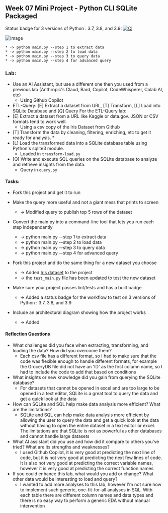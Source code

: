 ## Week 07 Mini Project - Python CLI SQLite Packaged 

Status badge for 3 versions of Python : 3.7, 3.8, and 3.9: [![CI](https://github.com/nogibjj/DukeIDS706_ds655_Week05_sqlite/actions/workflows/cicd.yml/badge.svg)](https://github.com/nogibjj/DukeIDS706_ds655_Week05_sqlite/actions/workflows/cicd.yml)

![image](https://github.com/nogibjj/DukeIDS706_ds655_Week07/blob/main/Resources/Repo_Architecture.drawio.png)


    * -> python main.py --step 1 to extract data
    * -> python main.py --step 2 to load data
    * -> python main.py --step 3 to query data
    * -> python main.py --step 4 for advanced query


### Lab:

* Use an AI Assistant, but use a different one then you used from a previous lab (Anthropic's Claud, Bard, Copilot, CodeWhisperer, Colab AI, etc)
    * Using Github Copilot
* ETL-Query:  [E] Extract a dataset from URL, [T] Transform, [L] Load into SQLite Database and [Q] Query
For the ETL-Query lab:
* [E] Extract a dataset from a URL like Kaggle or data.gov. JSON or CSV formats tend to work well.
    * Using a csv copy of the Iris Dataset from Github
* [T] Transform the data by cleaning, filtering, enriching, etc to get it ready for analysis.
    * 
* [L] Load the transformed data into a SQLite database table using Python's sqlite3 module.
    * Loaded in `transform-load.py`
* [Q] Write and execute SQL queries on the SQLite database to analyze and retrieve insights from the data.
    * Query in `query.py`

#### Tasks:

* Fork this project and get it to run
* Make the query more useful and not a giant mess that prints to screen
    * -> Modified query to publish top 5 rows of the dataset

* Convert the main.py into a command-line tool that lets you run each step independantly

    * -> python main.py --step 1 to extract data
    * -> python main.py --step 2 to load data
    * -> python main.py --step 3 to query data
    * -> python main.py --step 4 for advanced query

* Fork this project and do the same thing for a new dataset you choose

    * -> Added [Iris dataset](https://gist.githubusercontent.com/netj/8836201/raw/6f9306ad21398ea43cba4f7d537619d0e07d5ae3/iris.csv) to the project
    * -> the `test_main.py` file has been updated to test the new dataset

* Make sure your project passes lint/tests and has a built badge
    * -> Added a status badge for the workflow to test on 3 versions of Python : 3.7, 3.8, and 3.9

* Include an architectural diagram showing how the project works
    * -> Added

#### Reflection Questions

* What challenges did you face when extracting, transforming, and loading the data? How did you overcome them?
    * Each csv file has a different format, so I had to make sure that the code was flexible enough to handle different formats, for example the GroceryDB file did not have an 'ID' as the first column name, so I had to include the code to add that based on conditions
* What insights or new knowledge did you gain from querying the SQLite database?
    * For datasets that cannot be opened in excel and are too large to be opened in a text editor, SQLite is a great tool to query the data and get a quick look at the data 
* How can SQLite and SQL help make data analysis more efficient? What are the limitations?
    * SQLite and SQL can help make data analysis more efficient by allowing the user to query the data and get a quick look at the data without having to open the entire dataset in a text editor or excel. The limitations are that SQLite is not as powerful as other databases and cannot handle large datasets
* What AI assistant did you use and how did it compare to others you've tried? What are its strengths and weaknesses?
    * I used Github Copilot, it is very good at predicting the next line of code, but it is not very good at predicting the next few lines of code. It is also not very good at predicting the correct variable names, however it is very good at predicting the correct function names
* If you could enhance this lab, what would you add or change? What other data would be interesting to load and query?
    * I wanted to add more analyses to this lab, however I'm not sure how to implement such generic, one-fit-for-all analyses in SQL. With each table there are different column names and data types and there is no easy way to perform a generic EDA without manual intervention

